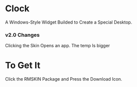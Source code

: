 # Clock
A Windows-Style Widget Builded to Create a Special Desktop.
### v2.0 Changes
Clicking the Skin Opens an app.
The temp Is bigger
# To Get It
Click the RMSKIN Package and Press the Download Icon.
